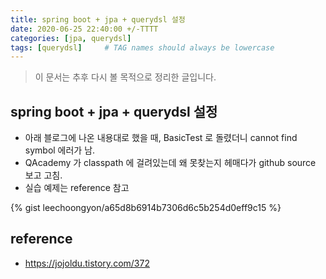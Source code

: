 ```yaml
---
title: spring boot + jpa + querydsl 설정
date: 2020-06-25 22:40:00 +/-TTTT
categories: [jpa, querydsl]
tags: [querydsl]     # TAG names should always be lowercase
---
```


> 이 문서는 추후 다시 볼 목적으로 정리한 글입니다.  
 
## spring boot + jpa + querydsl 설정
- 아래 블로그에 나온 내용대로 했을 때, BasicTest 로 돌렸더니 cannot find symbol 에러가 남.
- QAcademy 가 classpath 에 걸려있는데 왜 못찾는지 헤매다가 github source 보고 고침.
- 실습 예제는 reference 참고

{% gist leechoongyon/a65d8b6914b7306d6c5b254d0eff9c15 %}



## reference
- https://jojoldu.tistory.com/372 